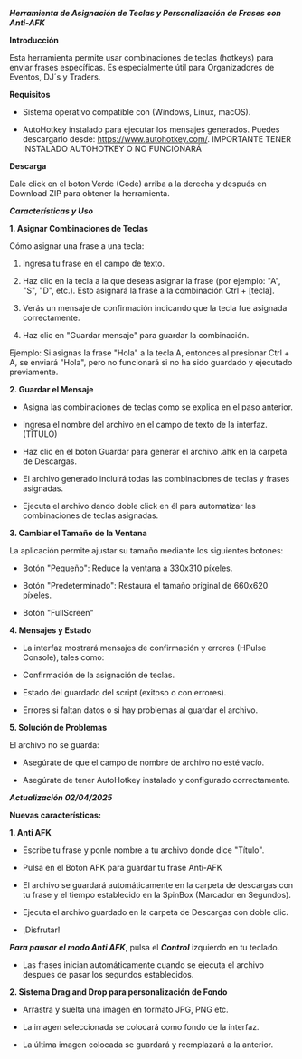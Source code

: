   ***Herramienta de Asignación de Teclas y Personalización de Frases con Anti-AFK***   
 
 
  **Introducción**
 
  Esta herramienta permite usar combinaciones de teclas (hotkeys) para enviar frases específicas. Es especialmente útil para Organizadores de Eventos, DJ´s y Traders.
 
  **Requisitos**
 
 - Sistema operativo compatible con (Windows, Linux, macOS).
 
 - AutoHotkey instalado para ejecutar los mensajes generados. Puedes descargarlo desde: https://www.autohotkey.com/.  IMPORTANTE TENER INSTALADO AUTOHOTKEY O NO FUNCIONARÁ
 
 **Descarga**
 
  Dale click en el boton Verde (Code) arriba a la derecha y después en Download ZIP para obtener la herramienta.

 ***Características y Uso***

 **1. Asignar Combinaciones de Teclas**

Cómo asignar una frase a una tecla:

1. Ingresa tu frase en el campo de texto.

2. Haz clic en la tecla a la que deseas asignar la frase (por ejemplo: "A", "S", "D", etc.). Esto asignará la frase a la combinación Ctrl + [tecla].

3. Verás un mensaje de confirmación indicando que la tecla fue asignada correctamente.

4. Haz clic en "Guardar mensaje" para guardar la combinación.

 Ejemplo:
 Si asignas la frase "Hola" a la tecla A, entonces al presionar Ctrl + A, se enviará "Hola", pero no funcionará si no ha sido guardado y ejecutado previamente.

 **2. Guardar el Mensaje**

- Asigna las combinaciones de teclas como se explica en el paso anterior.

- Ingresa el nombre del archivo en el campo de texto de la interfaz. (TITULO)

- Haz clic en el botón Guardar para generar el archivo .ahk en la carpeta de Descargas.

- El archivo generado incluirá todas las combinaciones de teclas y frases asignadas.

- Ejecuta el archivo dando doble click en él para automatizar las combinaciones de teclas asignadas.

 **3. Cambiar el Tamaño de la Ventana**

 La aplicación permite ajustar su tamaño mediante los siguientes botones:

- Botón "Pequeño": Reduce la ventana a 330x310 píxeles.

- Botón "Predeterminado": Restaura el tamaño original de 660x620 píxeles.

- Botón "FullScreen"


 **4. Mensajes y Estado**

- La interfaz mostrará mensajes de confirmación y errores (HPulse Console), tales como:

- Confirmación de la asignación de teclas.

- Estado del guardado del script (exitoso o con errores).

- Errores si faltan datos o si hay problemas al guardar el archivo.

 **5. Solución de Problemas**

 El archivo no se guarda:

- Asegúrate de que el campo de nombre de archivo no esté vacío.

- Asegúrate de tener AutoHotkey instalado y configurado correctamente.


 ***Actualización 02/04/2025*** 
 

 **Nuevas características:**

 **1. Anti AFK**

- Escribe tu frase y ponle nombre a tu archivo donde dice "Título".

- Pulsa en el Boton AFK para guardar tu frase Anti-AFK

- El archivo se guardará automáticamente en la carpeta de descargas con tu frase y el tiempo establecido en la SpinBox (Marcador en Segundos).

- Ejecuta el archivo guardado en la carpeta de Descargas con doble clic.

- ¡Disfrutar!

 ***Para pausar el modo Anti AFK***, pulsa el ***Control*** izquierdo en tu teclado.

- Las frases inician automáticamente cuando se ejecuta el archivo despues de pasar los segundos establecidos.

 **2. Sistema Drag and Drop para personalización de Fondo**

- Arrastra y suelta una imagen en formato JPG, PNG etc.

- La imagen seleccionada se colocará como fondo de la interfaz.

- La última imagen colocada se guardará y reemplazará a la anterior.



